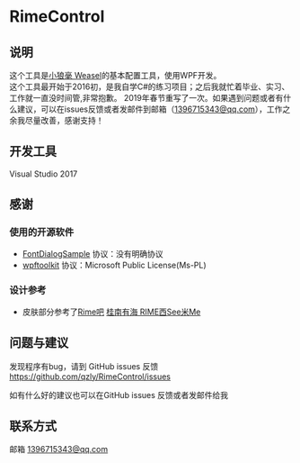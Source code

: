 # RimeControl

## 说明

这个工具是[小狼毫 Weasel](https://rime.im/)的基本配置工具，使用WPF开发。  
这个工具最开始于2016初，是我自学C#的练习项目；之后我就忙着毕业、实习、工作就一直没时间管,非常抱歉。
2019年春节重写了一次。如果遇到问题或者有什么建议，可以在issues反馈或者发邮件到邮箱（<1396715343@qq.com>），工作之余我尽量改善，感谢支持！

## 开发工具

Visual Studio 2017

## 感谢

### 使用的开源软件

* [FontDialogSample](https://github.com/feilongsword/FontDialogSample) 协议：没有明确协议
* [wpftoolkit](https://github.com/xceedsoftware/wpftoolkit)   协议：Microsoft Public License(Ms-PL)

### 设计参考

* 皮肤部分参考了[Rime吧](http://tieba.baidu.com/f?kw=rime&ie=utf-8) [桂南有海 RIME西See米Me](http://tieba.baidu.com/p/2491103778)

## 问题与建议

发现程序有bug，请到 GitHub issues 反馈 https://github.com/qzly/RimeControl/issues

如有什么好的建议也可以在GitHub issues 反馈或者发邮件给我

## 联系方式

邮箱 <1396715343@qq.com>
